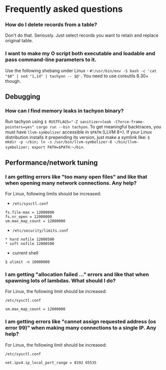 # Frequently asked questions


### How do I delete records from a table?

Don't do that. Seriously. Just select records you want to retain and replace original table.

### I want to make my O script both executable and loadable and pass command-line parameters to it.

Use the following shebang under Linux - ``#!/usr/bin/env -S bash -c 'cat "$0" | sed "1,1d" | tachyon -- $@'``. You need to use coreutils 8.30+ though.

## Debugging

### How can I find memory leaks in tachyon binary?

Run tachyon using ``$ RUSTFLAGS="-Z sanitizer=leak -Cforce-frame-pointers=yes" cargo run --bin tachyon``. To get meaningful backtraces, you must have ``llvm-symbolizer`` accessible in ``$PATH`` (LLVM 8+). If your Linux distribution installs it prepending its version, just make a symlink like: ``$ mkdir -p ~/bin; ln -s /usr/bin/llvm-symbolizer-8 ~/bin/llvm-symbolizer; export PATH=$PATH:~/bin``.

## Performance/network tuning

### I am getting errors like "too many open files" and like that when opening many network connections. Any help?

For Linux, following limits should be increased:

- ``/etc/sysctl.conf``

```
fs.file-max = 12000000
fs.nr_open = 12000000
vm.max_map_count = 12000000
```

- ``/etc/security/limits.conf``

```
* hard nofile 12000500
* soft nofile 12000500
```

- current shell

```
$ ulimit -n 10000000
```

### I am getting "allocation failed ..." errors and like that when spawning lots of lambdas. What should I do?

For Linux, the following limit should be increased:

``/etc/sysctl.conf``

```
vm.max_map_count = 12000000
```

### I am getting errors like "cannot assign requested address (os error 99)" when making many connections to a single IP. Any help?

For Linux, the following limit should be increased:

``/etc/sysctl.conf``

```
net.ipv4.ip_local_port_range = 8192 65535
```
